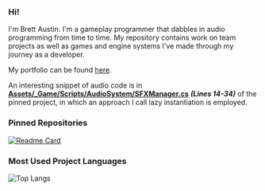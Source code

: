 ### Hi! 

I'm Brett Austin. I'm a gameplay programmer that dabbles in audio programming from time to time. My repository contains work on team projects as well as games and engine systems I've made through my journey as a developer. 

My portfolio can be found [here](https://brett-austin.wixsite.com/website).

An interesting snippet of audio code is in **[Assets/_Game/Scripts/AudioSystem/SFXManager.cs](https://github.com/Ginsutime/Unity-Audio-System/blob/main/Assets/_Game/Scripts/AudioSystem/SFXManager.cs)** ***(Lines 14-34)*** of the pinned project, in which an approach I call lazy instantiation is employed.

### Pinned Repositories

[![Readme Card](https://github-readme-stats.vercel.app/api/pin/?username=Ginsutime&repo=Unity-Audio-System)](https://github.com/Ginsutime/Unity-Audio-System)

### Most Used Project Languages

![Top Langs](https://github-readme-stats.vercel.app/api/top-langs/?username=Ginsutime&size_weight=0.3&count_weight=0.7&layout=compact)

<!--Ginsutime
**Ginsutime/Ginsutime** is a ✨ _special_ ✨ repository because its `README.md` (this file) appears on your GitHub profile.

Here are some ideas to get you started:

- 🔭 I’m currently working on ...
- 🌱 I’m currently learning ...
- 👯 I’m looking to collaborate on ...
- 🤔 I’m looking for help with ...
- 💬 Ask me about ...
- 📫 How to reach me: ...
- 😄 Pronouns: ...
- ⚡ Fun fact: ...
-->
